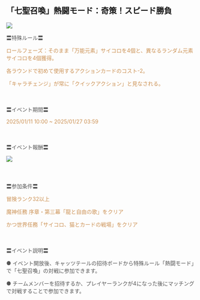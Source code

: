 ## 「七聖召喚」熱闘モード：奇策！スピード勝負
<img src="https://sdk.hoyoverse.com/upload/ann/2024/08/15/9d30358c348fe2ac47a3c05e5762fb6b_3853505928259739024.jpg">
<p style="white-space: pre-wrap;"><span style="color:rgba(85,85,85,1)">〓特殊ルール〓</span></p><p style="white-space: pre-wrap;"><span style="color:rgba(204,146,85,1)">ロールフェーズ：そのまま「万能元素」サイコロを4個と、異なるランダム元素サイコロを4個獲得。</span></p><p style="white-space: pre-wrap;"><span style="color:rgba(204,146,85,1)">各ラウンドで初めて使用するアクションカードのコスト-2。</span></p><p style="white-space: pre-wrap;"><span style="color:rgba(204,146,85,1)">「キャラチェンジ」が常に「クイックアクション」と見なされる。</span></p><p style="white-space: pre-wrap; min-height: 1.5em;"> </p><p style="white-space: pre-wrap;"><span style="color:rgba(85,85,85,1)">〓イベント期間〓</span></p><p style="white-space: pre-wrap;"><span style="color:rgba(204,146,85,1)"><t class="t_lc" contenteditable="false">2025/01/11 10:00</t> ~ <t class="t_lc" contenteditable="false">2025/01/27 03:59</t></span></p><p style="white-space: pre-wrap; min-height: 1.5em;"> </p><p style="white-space: pre-wrap;"><span style="color:rgba(85,85,85,1)">〓イベント報酬〓</span></p><p style="white-space: pre-wrap; min-height: 1.5em;"><img src="https://sdk.hoyoverse.com/upload/ann/2024/07/26/77bc8ce33030bc36a950e3ef25faf437_2595749569127770563.png" href="" style="border:none;vertical-align:middle;"></p><p style="white-space: pre-wrap; min-height: 1.5em;"> </p><p style="white-space: pre-wrap;"><span style="color:rgba(85,85,85,1)">〓参加条件〓</span></p><p style="white-space: pre-wrap;"><span style="color:rgba(204,146,85,1)">冒険ランク32以上</span></p><p style="white-space: pre-wrap;"><span style="color:rgba(204,146,85,1)">魔神任務 序章・第三幕「龍と自由の歌」をクリア</span></p><p style="white-space: pre-wrap;"><span style="color:rgba(204,146,85,1)">かつ世界任務「サイコロ、猫とカードの戦場」をクリア</span></p><p style="white-space: pre-wrap; min-height: 1.5em;"> </p><p style="white-space: pre-wrap;"><span style="color:rgba(85,85,85,1)">〓イベント説明〓</span></p><p style="white-space: pre-wrap;"><span style="color:rgba(85,85,85,1)">● イベント開放後、キャッツテールの招待ボードから特殊ルール「熱闘モード」で「七聖召喚」の対戦に参加できます。</span></p><p style="white-space: pre-wrap;"><span style="color:rgba(85,85,85,1)">● チームメンバーを招待するか、プレイヤーランクが4になった後にマッチングで対戦することで参加できます。</span></p>
